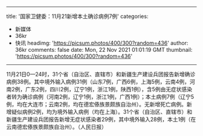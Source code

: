 
---
title: '国家卫健委：11月21新增本土确诊病例7例'
categories: 
 - 新媒体
 - 36kr
 - 快讯
headimg: 'https://picsum.photos/400/300?random=436'
author: 36kr
comments: false
date: Mon, 22 Nov 2021 01:01:19 GMT
thumbnail: 'https://picsum.photos/400/300?random=436'
---

<div>   
11月21日0—24时，31个省（自治区、直辖市）和新疆生产建设兵团报告新增确诊病例38例。其中境外输入病例31例（山东7例，广西6例，上海5例，云南4例，河南2例，广东2例，四川2例，辽宁1例，浙江1例，陕西1例），含5例由无症状感染者转为确诊病例（河南2例，辽宁1例，浙江1例，广西1例）；本土病例7例（辽宁5例，均在大连市；云南2例，均在德宏傣族景颇族自治州）。无新增死亡病例。新增疑似病例2例，均为境外输入病例（均在上海）。31个省（自治区、直辖市）和新疆生产建设兵团报告新增无症状感染者29例，其中境外输入28例，本土1例（在云南德宏傣族景颇族自治州）。（人民日报）  
</div>
            